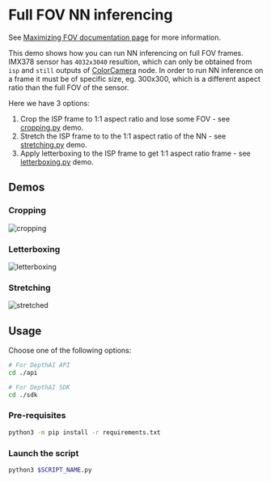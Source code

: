 # Full FOV NN inferencing

See [Maximizing FOV documentation page](https://docs.luxonis.com/projects/api/en/latest/tutorials/maximize_fov/) for more information.

This demo shows how you can run NN inferencing on full FOV frames. IMX378 sensor has `4032x3040`
resultion, which can only be obtained from `isp` and `still` outputs of [ColorCamera](https://docs.luxonis.com/projects/api/en/latest/components/nodes/color_camera/) node. In order to run NN inference on a frame it must be of specific size, eg. 300x300, which is a different aspect ratio than the full FOV of the sensor.

Here we have 3 options:

1. Crop the ISP frame to 1:1 aspect ratio and lose some FOV - see [cropping.py](sdk/cropping.py) demo.
2. Stretch the ISP frame to to the 1:1 aspect ratio of the NN - see [stretching.py](sdk/stretching.py) demo.
3. Apply letterboxing to the ISP frame to get 1:1 aspect ratio frame - see [letterboxing.py](sdk/letterboxing.py) demo.

## Demos

### Cropping

![cropping](https://user-images.githubusercontent.com/18037362/180607873-6a476ea4-55e0-4557-a93e-a7cadcd80725.jpg)
### Letterboxing

![letterboxing](https://user-images.githubusercontent.com/18037362/180607958-0db7fb34-1221-42a1-b889-10d1f9793912.jpg)
### Stretching

![stretched](https://user-images.githubusercontent.com/18037362/180607962-e616cdc7-fcad-4bc8-a15f-617b89a2c047.jpg)

## Usage

Choose one of the following options:
```bash
# For DepthAI API
cd ./api

# For DepthAI SDK
cd ./sdk
```

### Pre-requisites

```bash
python3 -m pip install -r requirements.txt
```

### Launch the script

```bash
python3 $SCRIPT_NAME.py
```
